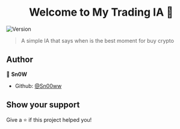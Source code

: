 <h1 align="center">Welcome to My Trading IA 👋</h1>
<p>
  <img alt="Version" src="https://img.shields.io/badge/version-0.1-blue.svg?cacheSeconds=2592000" />
</p>

> A simple IA that says when is the best moment for buy crypto

## Author

👤 **Sn0W**

* Github: [@Sn00ww](https://github.com/Sn00ww)

## Show your support

Give a ⭐️ if this project helped you!
